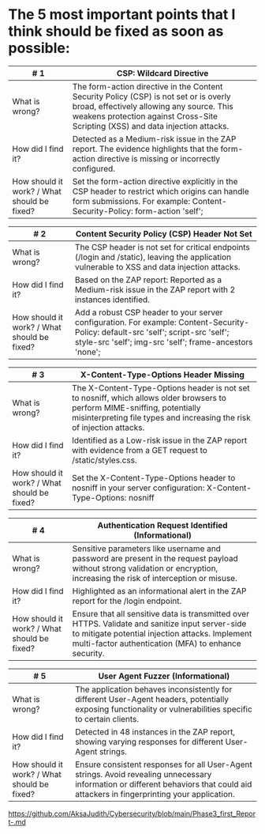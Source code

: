 # The 5 most important points that I think should be fixed as soon as possible:

| # 1  | CSP: Wildcard Directive |
| ------------- | ------------- |
| What is wrong? | The form-action directive in the Content Security Policy (CSP) is not set or is overly broad, effectively allowing any source. This weakens protection against Cross-Site Scripting (XSS) and data injection attacks. |
| How did I find it? | Detected as a Medium-risk issue in the ZAP report. The evidence highlights that the form-action directive is missing or incorrectly configured. |
| How should it work? / What should be fixed? | Set the form-action directive explicitly in the CSP header to restrict which origins can handle form submissions. For example: Content-Security-Policy: form-action 'self'; |


| # 2  | Content Security Policy (CSP) Header Not Set |
| ------------- | ------------- |
| What is wrong? | The CSP header is not set for critical endpoints (/login and /static), leaving the application vulnerable to XSS and data injection attacks. |
| How did I find it? | Based on the ZAP report: Reported as a Medium-risk issue in the ZAP report with 2 instances identified. |
| How should it work? / What should be fixed? | Add a robust CSP header to your server configuration. For example: Content-Security-Policy: default-src 'self'; script-src 'self'; style-src 'self'; img-src 'self'; frame-ancestors 'none'; |


| # 3  | X-Content-Type-Options Header Missing |
| ------------- | ------------- |
| What is wrong? | The X-Content-Type-Options header is not set to nosniff, which allows older browsers to perform MIME-sniffing, potentially misinterpreting file types and increasing the risk of injection attacks. |
| How did I find it? | Identified as a Low-risk issue in the ZAP report with evidence from a GET request to /static/styles.css. |
| How should it work? / What should be fixed? | Set the X-Content-Type-Options header to nosniff in your server configuration: X-Content-Type-Options: nosniff |


| # 4 | Authentication Request Identified (Informational) |
| ------------- | ------------- |
| What is wrong? | Sensitive parameters like username and password are present in the request payload without strong validation or encryption, increasing the risk of interception or misuse. |
| How did I find it? | Highlighted as an informational alert in the ZAP report for the /login endpoint. |
| How should it work? / What should be fixed? | Ensure that all sensitive data is transmitted over HTTPS. Validate and sanitize input server-side to mitigate potential injection attacks. Implement multi-factor authentication (MFA) to enhance security. |


| # 5  | User Agent Fuzzer (Informational) |
| ------------- | ------------- |
| What is wrong? | The application behaves inconsistently for different User-Agent headers, potentially exposing functionality or vulnerabilities specific to certain clients. |
| How did I find it? | Detected in 48 instances in the ZAP report, showing varying responses for different User-Agent strings. |
| How should it work? / What should be fixed? | Ensure consistent responses for all User-Agent strings. Avoid revealing unnecessary information or different behaviors that could aid attackers in fingerprinting your application. |

https://github.com/AksaJudith/Cybersecurity/blob/main/Phase3_first_Report-.md